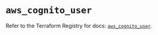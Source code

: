 # `aws_cognito_user`

Refer to the Terraform Registry for docs: [`aws_cognito_user`](https://registry.terraform.io/providers/hashicorp/aws/5.83.0/docs/resources/cognito_user).
